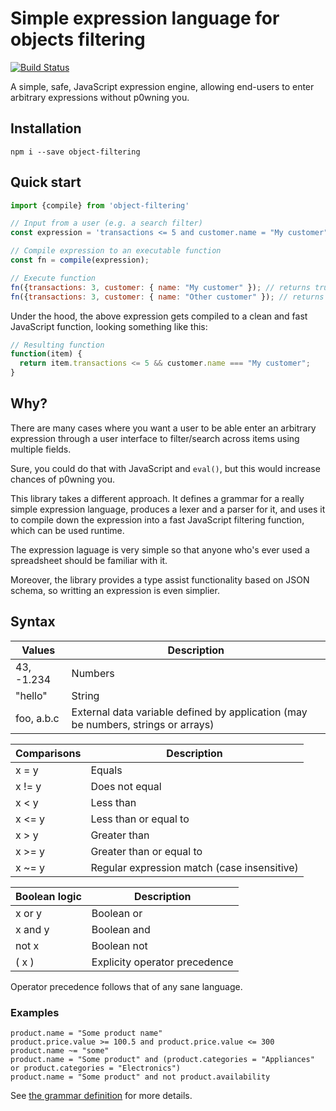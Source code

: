 Simple expression language for objects filtering
=======
[![Build Status](https://travis-ci.com/marchmiel/object-filtering.svg?branch=master)](https://travis-ci.com/marchmiel/object-filtering)

A simple, safe, JavaScript expression engine, allowing end-users to enter arbitrary expressions without p0wning you.

Installation
------------------

```
npm i --save object-filtering
```

Quick start
------------------

```javascript
import {compile} from 'object-filtering'

// Input from a user (e.g. a search filter)
const expression = 'transactions <= 5 and customer.name = "My customer"';

// Compile expression to an executable function
const fn = compile(expression);

// Execute function
fn({transactions: 3, customer: { name: "My customer" }); // returns true
fn({transactions: 3, customer: { name: "Other customer" }); // returns false
```

Under the hood, the above expression gets compiled to a clean and fast JavaScript function, looking something like this:

```javascript
// Resulting function
function(item) {
  return item.transactions <= 5 && customer.name === "My customer";
}
```

Why?
----

There are many cases where you want a user to be able enter an arbitrary expression through a user interface
to filter/search across items using multiple fields.

Sure, you could do that with JavaScript and `eval()`, but this would increase chances of p0wning you.

This library takes a different approach. It defines a grammar for a really simple expression language, produces a lexer and a parser for it,
and uses it to compile down the expression into a fast JavaScript filtering function, which can be used runtime.

The expression laguage is very simple so that 
anyone who's ever used a spreadsheet
should be familiar with it. 

Moreover, the library provides a type assist functionality based on JSON schema,
so writting an expression is even simplier.

Syntax
-----------

Values | Description
--- | ---
43, -1.234 | Numbers
"hello" | String
foo, a.b.c | External data variable defined by application (may be numbers, strings or arrays)

Comparisons | Description
--- | ---
x = y | Equals
x != y | Does not equal
x < y | Less than
x <= y | Less than or equal to
x > y | Greater than
x >= y | Greater than or equal to
x ~= y | Regular expression match (case insensitive)

Boolean logic | Description
--- | ---
x or y | Boolean or
x and y | Boolean and
not x | Boolean not
( x ) | Explicity operator precedence

Operator precedence follows that of any sane language.

### Examples

```
product.name = "Some product name"
product.price.value >= 100.5 and product.price.value <= 300
product.name ~= "some"
product.name = "Some product" and (product.categories = "Appliances" or product.categories = "Electronics")
product.name = "Some product" and not product.availability
```

See [the grammar definition](./FilterQuery.g4) for more details.